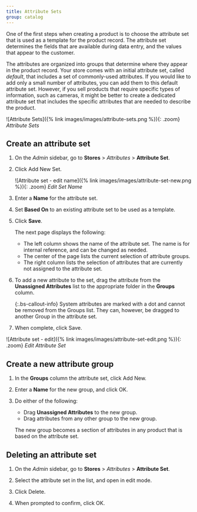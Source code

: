 ```yaml
---
title: Attribute Sets
group: catalog
---
```


One of the first steps when creating a product is to choose the attribute set that is used as a template for the product record. The attribute set determines the fields that are available during data entry, and the values that appear to the customer.

The attributes are organized into groups that determine where they appear in the product record. Your store comes with an initial attribute set, called _default_, that includes a set of commonly-used attributes. If you would like to add only a small number of attributes, you can add them to this default attribute set. However, if you sell products that require specific types of information, such as cameras, it might be better to create a dedicated attribute set that includes the specific attributes that are needed to describe the product.

![Attribute Sets]({% link images/images/attribute-sets.png %}){: .zoom}
_Attribute Sets_

## Create an attribute set

1. On the _Admin_ sidebar, go to **Stores** > _Attributes_ > **Attribute Set**.

1. Click <span class="btn">Add New Set</span>.

    ![Attribute set - edit name]({% link images/images/attribute-set-new.png %}){: .zoom}
    _Edit Set Name_

1. Enter a **Name** for the attribute set.

1. Set **Based On** to an existing attribute set to be used as a template.

1. Click **Save**.

   The next page displays the following:

   - The left column shows the name of the attribute set. The name is for internal reference, and can be changed as needed.
   - The center of the page lists the current selection of attribute groups.
   - The right column lists the selection of attributes that are currently not assigned to the attribute set.

1. To add a new attribute to the set, drag the attribute from the **Unassigned Attributes** list to the appropriate folder in the **Groups** column.

   {:.bs-callout-info}
   System attributes are marked with a dot and cannot be removed from the Groups list. They can, however, be dragged to another Group in the attribute set.

1. When complete, click <span class="btn">Save</span>.

![Attribute set - edit]({% link images/images/attribute-set-edit.png %}){: .zoom}
_Edit Attribute Set_

## Create a new attribute group

1. In the **Groups** column the attribute set, click <span class="btn">Add New</span>.

1. Enter a **Name** for the new group, and click <span class="btn">OK</span>.

1. Do either of the following:

   - Drag **Unassigned Attributes** to the new group.
   - Drag attributes from any other group to the new group.

   The new group becomes a section of attributes in any product that is based on the attribute set.

## Deleting an attribute set

1. On the _Admin_ sidebar, go to **Stores** > _Attributes_ > **Attribute Set**.

1. Select the attribute set in the list, and open in edit mode.

1. Click <span class="btn">Delete</span>.

1. When prompted to confirm, click <span class="btn">OK</span>.
